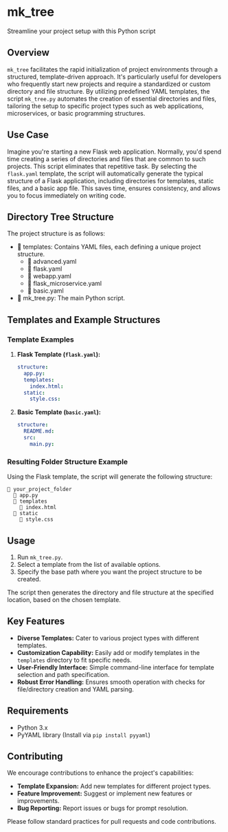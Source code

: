 # mk_tree
Streamline your project setup with this Python script
## Overview

`mk_tree` facilitates the rapid initialization of project environments through a structured, template-driven approach. It's particularly useful for developers who frequently start new projects and require a standardized or custom directory and file structure. By utilizing predefined YAML templates, the script `mk_tree.py` automates the creation of essential directories and files, tailoring the setup to specific project types such as web applications, microservices, or basic programming structures.

## Use Case

Imagine you're starting a new Flask web application. Normally, you'd spend time creating a series of directories and files that are common to such projects. This script eliminates that repetitive task. By selecting the `flask.yaml` template, the script will automatically generate the typical structure of a Flask application, including directories for templates, static files, and a basic app file. This saves time, ensures consistency, and allows you to focus immediately on writing code.

## Directory Tree Structure

The project structure is as follows:

- 📁 templates: Contains YAML files, each defining a unique project structure.
  - 📄 advanced.yaml
  - 📄 flask.yaml
  - 📄 webapp.yaml
  - 📄 flask_microservice.yaml
  - 📄 basic.yaml
- 📄 mk_tree.py: The main Python script.

## Templates and Example Structures

### Template Examples

1. **Flask Template (`flask.yaml`):**
   ```yaml
   structure:
     app.py: 
     templates:
       index.html: 
     static:
       style.css:
   ```

2. **Basic Template (`basic.yaml`):**
   ```yaml
   structure:
     README.md:
     src:
       main.py: 
   ```

### Resulting Folder Structure Example

Using the Flask template, the script will generate the following structure:

```
📁 your_project_folder
  📄 app.py
  📁 templates
    📄 index.html
  📁 static
    📄 style.css
```

## Usage

1. Run `mk_tree.py`.
2. Select a template from the list of available options.
3. Specify the base path where you want the project structure to be created.

The script then generates the directory and file structure at the specified location, based on the chosen template.

## Key Features

- **Diverse Templates:** Cater to various project types with different templates.
- **Customization Capability:** Easily add or modify templates in the `templates` directory to fit specific needs.
- **User-Friendly Interface:** Simple command-line interface for template selection and path specification.
- **Robust Error Handling:** Ensures smooth operation with checks for file/directory creation and YAML parsing.

## Requirements

- Python 3.x
- PyYAML library (Install via `pip install pyyaml`)

## Contributing

We encourage contributions to enhance the project's capabilities:

- **Template Expansion:** Add new templates for different project types.
- **Feature Improvement:** Suggest or implement new features or improvements.
- **Bug Reporting:** Report issues or bugs for prompt resolution.

Please follow standard practices for pull requests and code contributions.

